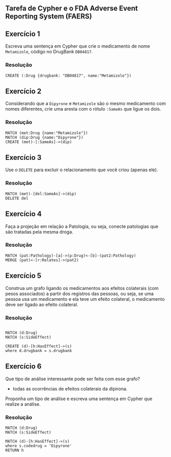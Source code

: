 ## Tarefa de Cypher e o FDA Adverse Event Reporting System (FAERS)

## Exercício 1

Escreva uma sentença em Cypher que crie o medicamento de nome `Metamizole`, código no DrugBank `DB04817`.

### Resolução
~~~cypher
CREATE (:Drug {drugbank: "DB04817", name:"Metamizole"})
~~~

## Exercício 2

Considerando que a `Dipyrone` e `Metamizole` são o mesmo medicamento com nomes diferentes, crie uma aresta com o rótulo `:SameAs` que ligue os dois.

### Resolução
~~~cypher
MATCH (met:Drug {name:"Metamizole"})
MATCH (dip:Drug {name:"Dipyrone"})
CREATE (met)-[:SameAs]->(dip)
~~~

## Exercício 3

Use o `DELETE` para excluir o relacionamento que você criou (apenas ele).

### Resolução
~~~cypher
MATCH (met)-[del:SameAs]->(dip)
DELETE del
~~~

## Exercício 4

Faça a projeção em relação a Patologia, ou seja, conecte patologias que são tratadas pela mesma droga.

### Resolução
~~~cypher
MATCH (pat:Pathology)-[a]->(p:Drug)<-[b]-(pat2:Pathology)
MERGE (pat)<-[r:Relates]->(pat2)
~~~

## Exercício 5

Construa um grafo ligando os medicamentos aos efeitos colaterais (com pesos associados) a partir dos registros das pessoas, ou seja, se uma pessoa usa um medicamento e ela teve um efeito colateral, o medicamento deve ser ligado ao efeito colateral.

### Resolução
~~~cypher

MATCH (d:Drug)
MATCH (s:SideEffect)

CREATE (d)-[h:HasEffect]->(s)
where d.drugbank = s.drugbank

~~~

## Exercício 6

Que tipo de análise interessante pode ser feita com esse grafo?
- todas as ocorrências de efeitos colaterais da dipirona.

Proponha um tipo de análise e escreva uma sentença em Cypher que realize a análise.

### Resolução
~~~cypher
MATCH (d:Drug)
MATCH (s:SideEffect)

MATCH (d)-[h:HasEffect]->(s)
where s.codedrug = 'Dipyrone'
RETURN h
~~~
